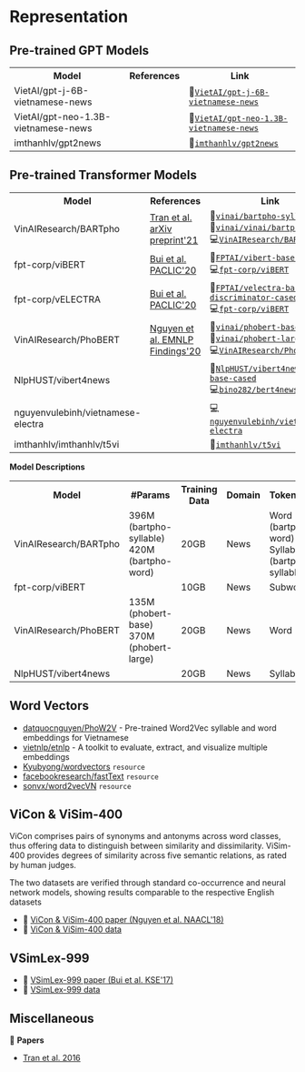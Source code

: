 # Representation

## Pre-trained GPT Models

<table>
  <tr>
    <th>Model</th>
    <th>References</th>
    <th>Link</th>
  </tr>
  <tr>
    <td>VietAI/gpt-j-6B-vietnamese-news</td>
    <td></td>
    <td>
      🤗<a href="https://huggingface.co/VietAI/gpt-j-6B-vietnamese-news"><code>VietAI/gpt-j-6B-vietnamese-news</code></a><br/>
    </td>
  </tr>
  </tr>
    <tr>
    <td>VietAI/gpt-neo-1.3B-vietnamese-news</td>
    <td></td>
    <td>
      🤗<a href="https://huggingface.co/VietAI/gpt-neo-1.3B-vietnamese-news"><code>VietAI/gpt-neo-1.3B-vietnamese-news</code></a><br/>
    </td>
  </tr>
  <tr>
    <td>imthanhlv/gpt2news</td>
    <td></td>
    <td>
      🤗<a href="https://huggingface.co/imthanhlv/gpt2news"><code>imthanhlv/gpt2news</code></a><br/>
    </td>
  </tr>
</table>
    
## Pre-trained Transformer Models

<table>
  <tr>
    <th>Model</th>
    <th>References</th>
    <th>Link</th>
  </tr>
  <tr>
    <td>VinAIResearch/BARTpho</td>
    <td><a href="https://arxiv.org/pdf/2109.09701.pdf">Tran et al. arXiv preprint'21</a></td>
    <td>
      🤗<a href="https://huggingface.co/vinai/bartpho-syllable"><code>vinai/bartpho-syllable</code></a><br/>
      🤗<a href="https://huggingface.co/vinai/bartpho-word"><code>vinai/vinai/bartpho-word</code></a><br/>
      💻<a href="https://github.com/VinAIResearch/BARTpho"><code>VinAIResearch/BARTpho</code></a>
    </td>
  </tr>
  <tr>
    <td>fpt-corp/viBERT</td>
    <td><a href="https://arxiv.org/pdf/2006.15994.pdf">Bui et al. PACLIC'20</a></td>
    <td>
      🤗<a href="https://huggingface.co/FPTAI/vibert-base-cased"><code>FPTAI/vibert-base-cased</code></a><br/>
      💻<a href="https://github.com/fpt-corp/viBERT"><code>fpt-corp/viBERT</code></a>
    </td>
  </tr>
  <tr>
    <td>fpt-corp/vELECTRA</td>
    <td><a href="https://arxiv.org/pdf/2006.15994.pdf">Bui et al. PACLIC'20</a></td>
    <td>
      🤗<a href="https://huggingface.co/FPTAI/velectra-base-discriminator-cased"><code>FPTAI/velectra-base-discriminator-cased</code></a><br/>
      💻<a href="https://github.com/fpt-corp/viBERT"><code>fpt-corp/viBERT</code></a>
    </td>
  </tr>
  <tr>
    <td>VinAIResearch/PhoBERT</td>
    <td><a href="https://arxiv.org/pdf/2003.00744.pdf">Nguyen et al. EMNLP Findings'20</a></td>
    <td>
      🤗<a href="https://huggingface.co/vinai/phobert-base"><code>vinai/phobert-base</code></a><br/>
      🤗<a href="https://huggingface.co/vinai/phobert-large"><code>vinai/phobert-large</code></a><br/>
      💻<a href="https://github.com/VinAIResearch/PhoBERT"><code>VinAIResearch/PhoBERT</code></a>
    </td>
  </tr>
  <tr>
    <td>NlpHUST/vibert4news</td>
    <td>
    </td>
    <td>
      🤗<a href="https://huggingface.co/NlpHUST/vibert4news-base-cased"><code>NlpHUST/vibert4news-base-cased</code></a><br/>
      💻<a href="https://github.com/bino282/bert4news"><code>bino282/bert4news</code></a>
    </td>
  </tr>
  <tr>
    <td>nguyenvulebinh/vietnamese-electra</td>
    <td></td>
    <td>
      💻<a href="https://github.com/nguyenvulebinh/vietnamese-electra"><code>nguyenvulebinh/vietnamese-electra</code></a>
    </td>
  </tr>
  <tr>
    <td>imthanhlv/imthanhlv/t5vi</td>
    <td></td>
    <td>
      🤗<a href="https://huggingface.co/imthanhlv/t5vi"><code>imthanhlv/t5vi</code></a>
    </td>
  </tr>
</table>

<b>Model Descriptions</b>

<table>
  
  <tr>
    <th>Model</th>
    <th>#Params</th>
    <th>Training Data</th>
    <th>Domain</th>
    <th>Tokenization</th>
    <th>Vocab Size</th>
  </tr>
    <tr>
    <td>VinAIResearch/BARTpho</td>
    <td>
      396M (bartpho-syllable)<br/>
      420M (bartpho-word)
    </td>
    <td>20GB</td>
    <td>News</td>
    <td>Word (bartpho-word) <br/>
        Syllable (bartpho-syllable)
    </td>
    <td>64000</td>
  </tr>
  <tr>
    <td>fpt-corp/viBERT</td>
    <td></td>
    <td>10GB</td>
    <td>News</td>
    <td>Subword</td>
    <td>38168</td>
  </tr>
  <tr>
    <td>VinAIResearch/PhoBERT</td>
    <td>
      135M (phobert-base)<br/>
      370M (phobert-large)
    </td>
    <td>20GB</td>
    <td>News</td>
    <td>Word</td>
    <td>64000</td>
  </tr>
  <tr>
    <td>NlpHUST/vibert4news</td>
    <td></td>
    <td>20GB</td>
    <td>News</td>
    <td>Syllable</td>
    <td>62000</td>
  </tr>
</table>

## Word Vectors

* [datquocnguyen/PhoW2V](https://github.com/datquocnguyen/PhoW2V) - Pre-trained Word2Vec syllable and word embeddings for Vietnamese
* [vietnlp/etnlp](https://github.com/vietnlp/etnlp) - A toolkit to evaluate, extract, and visualize multiple embeddings
* [Kyubyong/wordvectors](https://github.com/Kyubyong/wordvectors) `resource`
* [facebookresearch/fastText](https://github.com/facebookresearch/fastText) `resource`
* [sonvx/word2vecVN](https://github.com/sonvx/word2vecVN) `resource`

## ViCon & ViSim-400

ViCon comprises pairs of synonyms and antonyms across word classes, thus offering data to distinguish between similarity and dissimilarity. ViSim-400 provides degrees of similarity across five semantic relations, as rated by human judges.

The two datasets are verified through standard co-occurrence and neural network models, showing results comparable to the respective English datasets

* :scroll: [ViCon & ViSim-400 paper (Nguyen et al. NAACL'18)](https://arxiv.org/pdf/1804.05388.pdf)
* :file_folder: [ViCon & ViSim-400 data](http://www.ims.uni-stuttgart.de/forschung/ressourcen/experiment-daten/vnese_sem_datasets.html)

## VSimLex-999

* :scroll: [VSimLex-999 paper (Bui et al. KSE'17)](https://drive.google.com/file/d/1wU09HMcrgGZhniS7pU3WGuVb1NOUTbAW/view?usp=sharing)
* :file_folder: [VSimLex-999 data](https://github.com/BuiVanTan2017/VSimLex-999)

## Miscellaneous

:scroll: **Papers**

* [Tran et al. 2016](https://www.slideshare.net/microlife/a-vietnamese-language-model-based-on-recurrent-neural-network-66865054)
